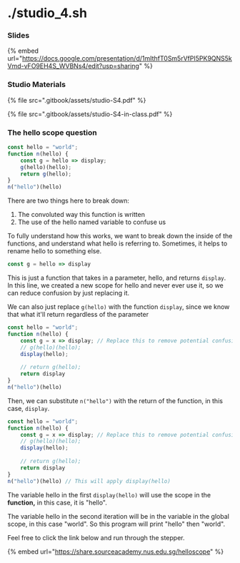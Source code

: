# ./studio\_4.sh

### Slides

{% embed url="https://docs.google.com/presentation/d/1mIthfT0Sm5rVfPI5PK9QNS5kVmd-vFO9EH4S_WVBNs4/edit?usp=sharing" %}

### Studio Materials

{% file src=".gitbook/assets/studio-S4.pdf" %}

{% file src=".gitbook/assets/studio-S4-in-class.pdf" %}

### The hello scope question

```javascript
const hello = "world";
function n(hello) {
    const g = hello => display;
    g(hello)(hello);
    return g(hello);
}
n("hello")(hello)
```

There are two things here to break down:&#x20;

1. The convoluted way this function is written
2. The use of the hello named variable to confuse us

To fully understand how this works, we want to break down the inside of the functions, and understand what hello is referring to. Sometimes, it helps to rename hello to something else.

```javascript
const g = hello => display
```

This is just a function that takes in a parameter, hello, and returns `display`. In this line, we created a new scope for hello and never ever use it, so we can reduce confusion by just replacing it.

We can also just replace `g(hello)` with the function `display`, since we know that what it'll return regardless of the parameter

```javascript
const hello = "world";
function n(hello) {
    const g = x => display; // Replace this to remove potential confusion
    // g(hello)(hello);
    display(hello);
    
    // return g(hello);
    return display
}
n("hello")(hello)
```

Then, we can substitute `n("hello")` with the return of the function, in this case, `display`.

```javascript
const hello = "world";
function n(hello) {
    const g = x => display; // Replace this to remove potential confusion
    // g(hello)(hello);
    display(hello);
    
    // return g(hello);
    return display
}
n("hello")(hello) // This will apply display(hello)
```

The variable hello in the first `display(hello)` will use the scope in the **function,** in this case, it is "hello".

The variable hello in the second iteration will be in the variable in the global scope, in this case "world". So this program will print "hello" then "world".&#x20;

Feel free to click the link below and run through the stepper.

{% embed url="https://share.sourceacademy.nus.edu.sg/helloscope" %}
